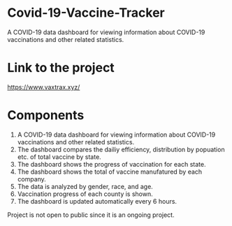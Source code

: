 # Covid-19-Vaccine-Tracker
A COVID-19 data dashboard for viewing information about COVID-19 vaccinations and other related statistics.

# Link to the project
https://www.vaxtrax.xyz/

# Components
1. A COVID-19 data dashboard for viewing information about COVID-19 vaccinations and other related statistics.
2. The dashboard compares the dailiy efficiency, distribution by popuation etc. of total vaccine by state.
3. The dashboard shows the progress of vaccination for each state.
4. The dashboard shows the total of vaccine manufatured by each company.
5. The data is analyzed by gender, race, and age.
6. Vaccination progress of each county is shown. 
7. The dashboard is updated automatically every 6 hours.

Project is not open to public since it is an ongoing project.
